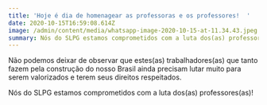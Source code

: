 ```yaml
---
title: 'Hoje é dia de homenagear as professoras e os professores!  '
date: 2020-10-15T16:59:08.614Z
image: /admin/content/media/whatsapp-image-2020-10-15-at-11.34.43.jpeg
summary: Nós do SLPG estamos comprometidos com a luta dos(as) professores(as)!
---
```

Não podemos deixar de observar que estes(as) trabalhadores(as) que tanto fazem pela construção do nosso Brasil ainda precisam lutar muito para serem valorizados e terem seus direitos respeitados. 

Nós do SLPG estamos comprometidos com a luta dos(as) professores(as)!
